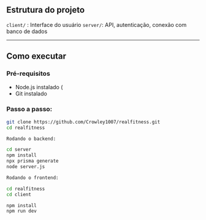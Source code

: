 ##  Estrutura do projeto

`client/` : Interface do usuário
`server/`: API, autenticação, conexão com banco de dados

---

##  Como executar

### Pré-requisitos
- Node.js instalado (
- Git instalado


### Passo a passo:

```bash
git clone https://github.com/Crowley1007/realfitness.git
cd realfitness

Rodando o backend:

cd server
npm install
npx prisma generate
node server.js 

Rodando o frontend:

cd realfitness
cd client

npm install
npm run dev
